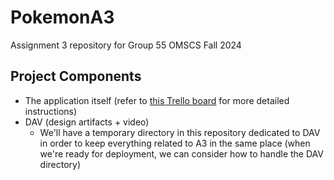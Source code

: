 # PokemonA3
Assignment 3 repository for Group 55 OMSCS Fall 2024

## Project Components
- The application itself (refer to [this Trello board](https://trello.com/b/jbrV8nJR/omscs-6310-sad-group-project) for more detailed instructions)
- DAV (design artifacts + video)
  - We'll have a temporary directory in this repository dedicated to DAV in order to keep everything related to A3 in the same place (when we're ready for deployment, we can consider how to handle the DAV directory)  
